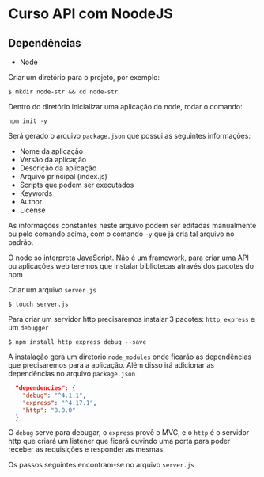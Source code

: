 # Curso API com NoodeJS

## Dependências

- Node

Criar um diretório para o projeto, por exemplo:
```
$ mkdir node-str && cd node-str
```

Dentro do diretório inicializar uma aplicação do node, rodar o comando:
```
npm init -y
```

Será gerado o arquivo `package.json` que possui as seguintes informações:
- Nome da aplicação
- Versão da aplicação
- Descrição da aplicação
- Arquivo principal (index.js)
- Scripts que podem ser executados
- Keywords
- Author
- License

As informações constantes neste arquivo podem ser editadas manualmente ou pelo
comando acima, com o comando `-y` que já cria tal arquivo no padrão.

O node só interpreta JavaScript. Não é um framework, para criar uma API ou 
aplicações web teremos que instalar bibliotecas através dos pacotes do npm

Criar um arquivo `server.js`
```
$ touch server.js
```

Para criar um servidor http precisaremos instalar 3 pacotes: `http`, `express` e
um `debugger`

```
$ npm install http express debug --save
```

A instalação gera um diretorio `node_modules` onde ficarão as dependências que
precisaremos para a aplicação. Além disso irá adicionar as dependências no
arquivo `package.json`
```JSON
  "dependencies": {
    "debug": "^4.1.1",
    "express": "^4.17.1",
    "http": "0.0.0"
  }
```
O `debug` serve para debugar, o `express` provê o MVC, e o `http` é o servidor
http que criará um listener que ficará ouvindo uma porta para poder receber
as requisições e responder as mesmas.

Os passos seguintes encontram-se no arquivo `server.js`
